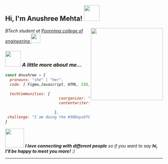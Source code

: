  <h2> Hi, I'm Anushree Mehta! <img src="https://media.giphy.com/media/mGcNjsfWAjY5AEZNw6/giphy.gif" width="50"></h2>
<img align='right' src="https://media.giphy.com/media/ieyl9zmCjO4b4t6qoY/giphy.gif" width="230">
<p><em>BTech student at  <a href="(https://www.poornima.org/)r">Poornima college of engineering </a><img src="https://media.giphy.com/media/fYSnHlufseco8Fh93Z/giphy.gif" width="30"></p>

 

### <img src="https://media.giphy.com/media/VgCDAzcKvsR6OM0uWg/giphy.gif" width="50"> A little more about me...  

```javascript
const Anushree = {
  pronouns: "she" | "her",
  code: [ Figma,Javascript, HTML, CSS, C, Java],
  
  techCommunities: {
                        coorganizer: "HackItSapiens",
                        contentwriter: " HackItSapiens",
                        
                      },
 challenge: "I am doing the #30DaysOfCode challenge focused on major website project and"
}
```

<img src="https://media.giphy.com/media/LnQjpWaON8nhr21vNW/giphy.gif" width="60"> <em><b>I love connecting with different people</b> so if you want to say <b>hi, I'll be happy to meet you more!</b> :)</em>

---
